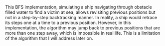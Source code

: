 This BFS implementation, simulating a ship navigating through obstacle filled water to find a victim at sea,  allows revisiting previous positions but not in a step-by-step backtracking manner.
In reality, a ship would retrace its steps one at a time to a previous position. However, in this implementation, the algorithm may jump back to previous positions that are more than one step away, which is impossible in real life.
This is a limitation of the algorithm that I will address later on.
